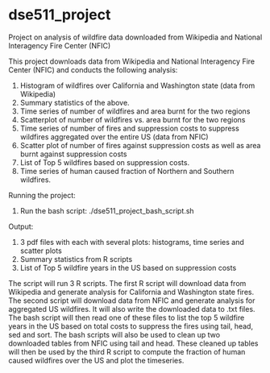# dse511_project
Project on analysis of wildfire data downloaded from Wikipedia and National Interagency Fire Center (NFIC)

This project downloads data from Wikipedia and National Interagency Fire Center (NFIC) and conducts the following analysis:
1. Histogram of wildfires over California and Washington state (data from Wikipedia)
2. Summary statistics of the above.
3. Time series of number of wildfires and area burnt for the two regions
4. Scatterplot of number of wildfires vs. area burnt for the two regions
5. Time series of number of fires and suppression costs to suppress wildfires aggregated over the entire US (data from NFIC)
6. Scatter plot of number of fires against suppression costs as well as area burnt against suppression costs
7. List of Top 5 wildfires based on suppression costs.
8. Time series of human caused fraction of Northern and Southern wildfires.


Running the project:
1. Run the bash script: ./dse511_project_bash_script.sh

Output:
1. 3 pdf files with each with several plots: histograms, time series and scatter plots
2. Summary statistics from R scripts
3. List of Top 5 wildfire years in the US based on suppression costs 

The script will run 3 R scripts. The first R script will download data from Wikipedia and generate analysis for California and Washington state fires. The second script will download data from NFIC and generate analysis for aggregated US wildfires. It will also write the downloaded data to .txt files. The bash script will then read one of these files to list the top 5 wildfire years in the US based on total costs to suppress the fires using tail, head, sed and sort. The bash scripts will also be used to clean up two downloaded tables from NFIC using tail and head. These cleaned up tables will then be used by the third R script to compute the fraction of human caused wildfires over the US and plot the timeseries.  

